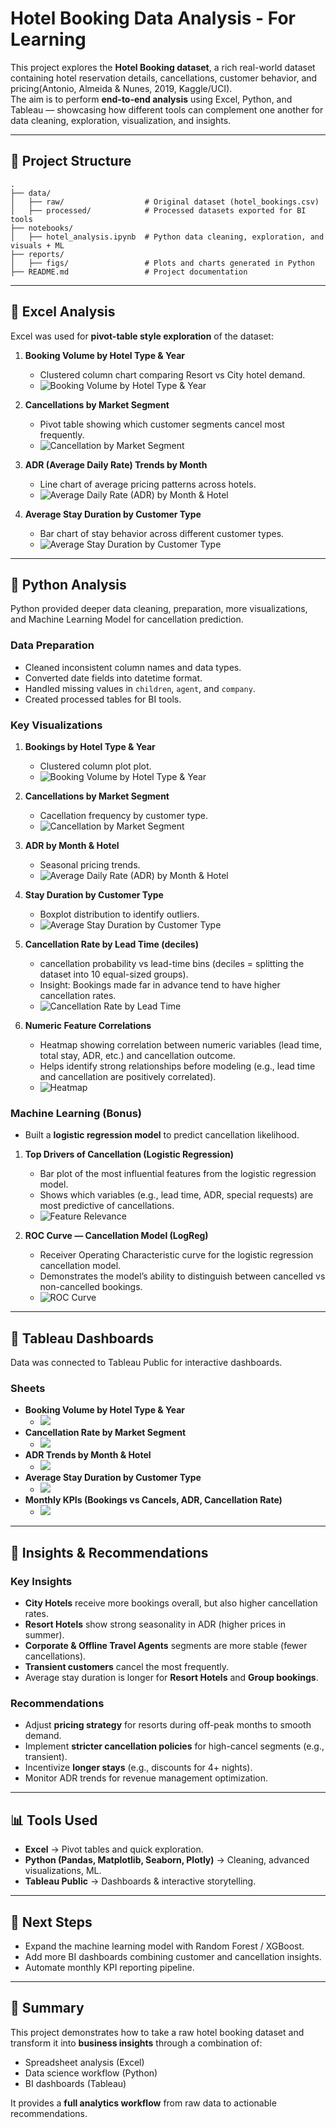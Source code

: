 # Hotel Booking Data Analysis - For Learning

This project explores the **Hotel Booking dataset**, a rich real-world dataset containing hotel reservation details, cancellations, customer behavior, and pricing(Antonio, Almeida & Nunes, 2019, Kaggle/UCI).  
The aim is to perform **end-to-end analysis** using Excel, Python, and Tableau — showcasing how different tools can complement one another for data cleaning, exploration, visualization, and insights.

---

## 📂 Project Structure

```
.
├── data/
│   ├── raw/                  # Original dataset (hotel_bookings.csv)
│   ├── processed/            # Processed datasets exported for BI tools
├── notebooks/
│   ├── hotel_analysis.ipynb  # Python data cleaning, exploration, and visuals + ML
├── reports/
│   ├── figs/                 # Plots and charts generated in Python
├── README.md                 # Project documentation
```

---

## 🔹 Excel Analysis

Excel was used for **pivot-table style exploration** of the dataset:

1. **Booking Volume by Hotel Type & Year**  
   - Clustered column chart comparing Resort vs City hotel demand.  
   - ![Booking Volume by Hotel Type & Year](./reports/figs/excel_bookingvolume_byhoteltype_year.png) 

2. **Cancellations by Market Segment**  
   - Pivot table showing which customer segments cancel most frequently.  
   - ![Cancellation by Market Segment](./reports/figs/excel_cancellation_bymarketsegments.png)  

3. **ADR (Average Daily Rate) Trends by Month**  
   - Line chart of average pricing patterns across hotels.  
   - ![Average Daily Rate (ADR) by Month & Hotel](./reports/figs/excel_adr_bymonth_andhoteltype.png)

4. **Average Stay Duration by Customer Type**  
   - Bar chart of stay behavior across different customer types.  
   - ![Average Stay Duration by Customer Type](./reports/figs/excel_averagestay_customertype.png)  

---

## 🔹 Python Analysis

Python provided deeper data cleaning, preparation, more visualizations, and Machine Learning Model for cancellation prediction.

### Data Preparation
- Cleaned inconsistent column names and data types.  
- Converted date fields into datetime format.  
- Handled missing values in `children`, `agent`, and `company`.  
- Created processed tables for BI tools.

### Key Visualizations
1. **Bookings by Hotel Type & Year**  
   - Clustered column plot plot.  
   - ![Booking Volume by Hotel Type & Year](./reports/figs/hb_vol_by_hotel_year.png)

2. **Cancellations by Market Segment**  
   - Cacellation frequency by customer type.  
   - ![Cancellation by Market Segment](./reports/figs/hb_cancel_rate_by_segment.png)

3. **ADR by Month & Hotel**  
   - Seasonal pricing trends.  
   - ![Average Daily Rate (ADR) by Month & Hotel](./reports/figs/hb_adr_by_month_hotel.png)  

4. **Stay Duration by Customer Type**  
   - Boxplot distribution to identify outliers.  
   - ![Average Stay Duration by Customer Type](./reports/figs/hb_avg_stay_by_customer.png)

5. **Cancellation Rate by Lead Time (deciles)**
   - cancellation probability vs lead-time bins (deciles = splitting the dataset into 10 equal-sized groups).
   - Insight: Bookings made far in advance tend to have higher cancellation rates.
   - ![Cancellation Rate by Lead Time](./reports/figs/hb_cancel_rate_by_leadtime.png)

6. **Numeric Feature Correlations**
   - Heatmap showing correlation between numeric variables (lead time, total stay, ADR, etc.) and cancellation outcome.
   - Helps identify strong relationships before modeling (e.g., lead time and cancellation are positively correlated).
   - ![Heatmap](./reports/figs/hb_corr_numeric.png)

### Machine Learning (Bonus)
- Built a **logistic regression model** to predict cancellation likelihood.  

1. **Top Drivers of Cancellation (Logistic Regression)**
   - Bar plot of the most influential features from the logistic regression model.
   - Shows which variables (e.g., lead time, ADR, special requests) are most predictive of cancellations.
   - ![Feature Relevance](./reports/figs/hb_top_features_logreg.png)

2. **ROC Curve — Cancellation Model (LogReg)**
   - Receiver Operating Characteristic curve for the logistic regression cancellation model.
   - Demonstrates the model’s ability to distinguish between cancelled vs non-cancelled bookings.
   - ![ROC Curve](./reports/figs/hb_roc_logreg.png)

---

## 🔹 Tableau Dashboards

Data was connected to Tableau Public for interactive dashboards.

### Sheets
- **Booking Volume by Hotel Type & Year**
   - ![](./reports/figs/tab_vol_year_type.png)  
- **Cancellation Rate by Market Segment**
   - ![](./reports/figs/tab_cancelation_market_segment.png)   
- **ADR Trends by Month & Hotel**
   - ![](./reports/figs/tab_adr_month_type.png)
- **Average Stay Duration by Customer Type**
   - ![](./reports/figs/tab_Avgstay_customertype.png)
- **Monthly KPIs (Bookings vs Cancels, ADR, Cancellation Rate)**
   - ![](./reports/figs/tab_KPI_Dashboard.png)

---

## 🔹 Insights & Recommendations

### Key Insights
- **City Hotels** receive more bookings overall, but also higher cancellation rates.  
- **Resort Hotels** show strong seasonality in ADR (higher prices in summer).  
- **Corporate & Offline Travel Agents** segments are more stable (fewer cancellations).  
- **Transient customers** cancel the most frequently.  
- Average stay duration is longer for **Resort Hotels** and **Group bookings**.

### Recommendations
- Adjust **pricing strategy** for resorts during off-peak months to smooth demand.  
- Implement **stricter cancellation policies** for high-cancel segments (e.g., transient).  
- Incentivize **longer stays** (e.g., discounts for 4+ nights).  
- Monitor ADR trends for revenue management optimization.

---

## 📊 Tools Used

- **Excel** → Pivot tables and quick exploration.  
- **Python (Pandas, Matplotlib, Seaborn, Plotly)** → Cleaning, advanced visualizations, ML.  
- **Tableau Public** → Dashboards & interactive storytelling.  

---

## 🚀 Next Steps

- Expand the machine learning model with Random Forest / XGBoost.  
- Add more BI dashboards combining customer and cancellation insights.  
- Automate monthly KPI reporting pipeline.

---

## 📌 Summary

This project demonstrates how to take a raw hotel booking dataset and transform it into **business insights** through a combination of:  
- Spreadsheet analysis (Excel)  
- Data science workflow (Python)  
- BI dashboards (Tableau)  

It provides a **full analytics workflow** from raw data to actionable recommendations.
